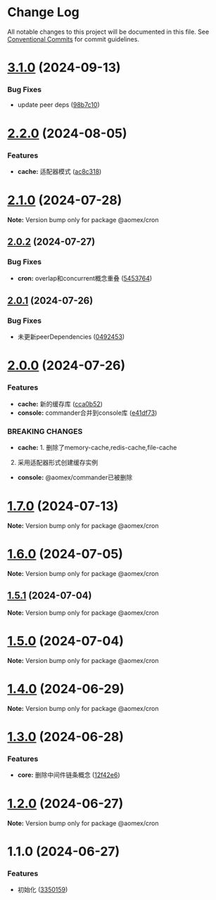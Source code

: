 # Change Log

All notable changes to this project will be documented in this file.
See [Conventional Commits](https://conventionalcommits.org) for commit guidelines.

# [3.1.0](https://github.com/aomex/aomex/compare/v3.0.0...v3.1.0) (2024-09-13)


### Bug Fixes

* update peer deps ([98b7c10](https://github.com/aomex/aomex/commit/98b7c10068a3c62a0361b1b43a86728a7d445ab5))






# [2.2.0](https://github.com/aomex/aomex/compare/v2.1.0...v2.2.0) (2024-08-05)


### Features

* **cache:** 适配器模式 ([ac8c318](https://github.com/aomex/aomex/commit/ac8c318ec67d6f880c8d291fc341f5156a6b47d9))





# [2.1.0](https://github.com/aomex/aomex/compare/v2.0.2...v2.1.0) (2024-07-28)

**Note:** Version bump only for package @aomex/cron





## [2.0.2](https://github.com/aomex/aomex/compare/v2.0.1...v2.0.2) (2024-07-27)


### Bug Fixes

* **cron:** overlap和concurrent概念重叠 ([5453764](https://github.com/aomex/aomex/commit/5453764284d0c6d4143267b0694a530a29432b96))





## [2.0.1](https://github.com/aomex/aomex/compare/v2.0.0...v2.0.1) (2024-07-26)


### Bug Fixes

* 未更新peerDependencies ([0492453](https://github.com/aomex/aomex/commit/0492453d5a748aa6dd2047622a19a86dc7b6036e))





# [2.0.0](https://github.com/aomex/aomex/compare/v1.7.0...v2.0.0) (2024-07-26)


### Features

* **cache:** 新的缓存库 ([cca0b52](https://github.com/aomex/aomex/commit/cca0b52d86029fb1303cd9bd1f362d2dd8b406b6))
* **console:** commander合并到console库 ([e41df73](https://github.com/aomex/aomex/commit/e41df73517ddefbad253d1decede8cc938e31f26))


### BREAKING CHANGES

* **cache:** 1. 删除了memory-cache,redis-cache,file-cache
2. 采用适配器形式创建缓存实例
* **console:** @aomex/commander已被删除





# [1.7.0](https://github.com/aomex/aomex/compare/v1.6.0...v1.7.0) (2024-07-13)

**Note:** Version bump only for package @aomex/cron





# [1.6.0](https://github.com/aomex/aomex/compare/v1.5.1...v1.6.0) (2024-07-05)

**Note:** Version bump only for package @aomex/cron





## [1.5.1](https://github.com/aomex/aomex/compare/v1.5.0...v1.5.1) (2024-07-04)

**Note:** Version bump only for package @aomex/cron





# [1.5.0](https://github.com/aomex/aomex/compare/v1.4.0...v1.5.0) (2024-07-04)

**Note:** Version bump only for package @aomex/cron





# [1.4.0](https://github.com/aomex/aomex/compare/v1.3.0...v1.4.0) (2024-06-29)

**Note:** Version bump only for package @aomex/cron





# [1.3.0](https://github.com/aomex/aomex/compare/v1.2.0...v1.3.0) (2024-06-28)


### Features

* **core:** 删除中间件链条概念 ([12f42e6](https://github.com/aomex/aomex/commit/12f42e6ba15f3118b98f5ff31832121b1b2b9896))





# [1.2.0](https://github.com/aomex/aomex/compare/v1.1.0...v1.2.0) (2024-06-27)

**Note:** Version bump only for package @aomex/cron





# 1.1.0 (2024-06-27)


### Features

* 初始化 ([3350159](https://github.com/aomex/aomex/commit/3350159454ad230e6d910405f907293b059b1f49))
